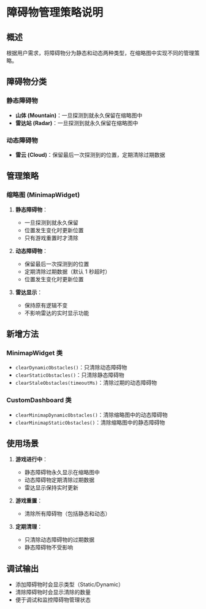 # 障碍物管理策略说明

## 概述

根据用户需求，将障碍物分为静态和动态两种类型，在缩略图中实现不同的管理策略。

## 障碍物分类

### 静态障碍物

- **山体 (Mountain)**：一旦探测到就永久保留在缩略图中
- **雷达站 (Radar)**：一旦探测到就永久保留在缩略图中

### 动态障碍物

- **雷云 (Cloud)**：保留最后一次探测到的位置，定期清除过期数据

## 管理策略

### 缩略图 (MinimapWidget)

1. **静态障碍物**：

   - 一旦探测到就永久保留
   - 位置发生变化时更新位置
   - 只有游戏重置时才清除

2. **动态障碍物**：

   - 保留最后一次探测到的位置
   - 定期清除过期数据（默认 1 秒超时）
   - 位置发生变化时更新位置

3. **雷达显示**：
   - 保持原有逻辑不变
   - 不影响雷达的实时显示功能

## 新增方法

### MinimapWidget 类

- `clearDynamicObstacles()`：只清除动态障碍物
- `clearStaticObstacles()`：只清除静态障碍物
- `clearStaleObstacles(timeoutMs)`：清除过期的动态障碍物

### CustomDashboard 类

- `clearMinimapDynamicObstacles()`：清除缩略图中的动态障碍物
- `clearMinimapStaticObstacles()`：清除缩略图中的静态障碍物

## 使用场景

1. **游戏进行中**：

   - 静态障碍物永久显示在缩略图中
   - 动态障碍物定期清除过期数据
   - 雷达显示保持实时更新

2. **游戏重置**：

   - 清除所有障碍物（包括静态和动态）

3. **定期清理**：
   - 只清除动态障碍物的过期数据
   - 静态障碍物不受影响

## 调试输出

- 添加障碍物时会显示类型（Static/Dynamic）
- 清除障碍物时会显示清除的数量
- 便于调试和监控障碍物管理状态
